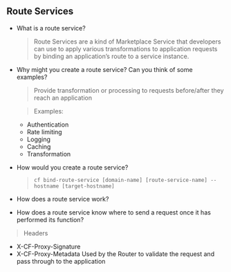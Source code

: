 ## Route Services

- What is a route service?
  > Route Services are a kind of Marketplace Service that developers can use to apply various transformations to application requests by binding an application’s route to a service instance.
  
- Why might you create a route service? Can you think of some examples?

  > Provide transformation or processing to requests before/after they reach an application

  > Examples:
  - Authentication
  - Rate limiting
  - Logging 
  - Caching
  - Transformation 


- How would you create a route service?

  > `cf bind-route-service [domain-name] [route-service-name] --hostname [target-hostname]`

- How does a route service work?
- How does a route service know where to send a request once it has performed its function?

> Headers 

  * X-CF-Proxy-Signature
  * X-CF-Proxy-Metadata
  Used by the Router to validate the request and pass through to the application
